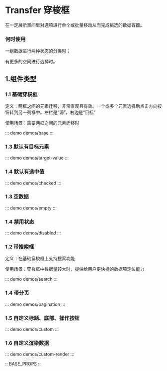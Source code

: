 # Transfer 穿梭框

在一定展示空间里对选项进行单个或批量移动从而完成挑选的数据容器。

### 何时使用

一组数据进行两种状态的分类时；

有更多的空间进行选择时。

## 1.组件类型
### 1.1 基础穿梭框
定义：两框之间的元素迁移，非常直观且有效。一个或多个元素选择后点击方向按钮转到另一列框中。左栏是“源”，右边是“目标”

使用场景：需要两框之间的元素迁移时


::: demo demos/base
:::

### 1.3 默认有目标元素


::: demo demos/target-value
:::



### 1.4 默认有选中值

::: demo demos/checked
:::


### 1.3 空数据


::: demo demos/empty
:::


### 1.4 禁用状态


::: demo demos/disabled
:::





### 1.2 带搜索框

定义：在基础穿梭框上支持搜索功能

使用场景：穿梭框中数据量较大时，提供给用户更快捷的数据项定位能力


::: demo demos/search
:::



### 1.4 带分页

::: demo demos/pagination
:::


### 1.5 自定义标题、底部、操作按钮

::: demo demos/custom
:::



### 1.6 自定义渲染数据

::: demo demos/custom-render
:::

:: BASE_PROPS ::
